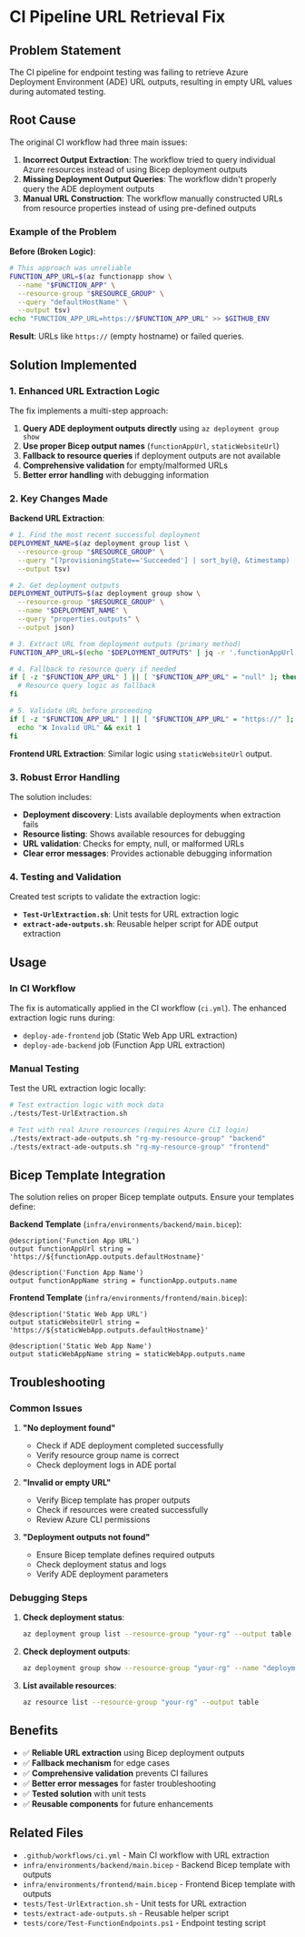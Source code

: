 # CI Pipeline URL Retrieval Fix

## Problem Statement

The CI pipeline for endpoint testing was failing to retrieve Azure Deployment Environment (ADE) URL outputs, resulting in empty URL values during automated testing.

## Root Cause

The original CI workflow had three main issues:

1. **Incorrect Output Extraction**: The workflow tried to query individual Azure resources instead of using Bicep deployment outputs
2. **Missing Deployment Output Queries**: The workflow didn't properly query the ADE deployment outputs 
3. **Manual URL Construction**: The workflow manually constructed URLs from resource properties instead of using pre-defined outputs

### Example of the Problem

**Before (Broken Logic)**:
```bash
# This approach was unreliable
FUNCTION_APP_URL=$(az functionapp show \
  --name "$FUNCTION_APP" \
  --resource-group "$RESOURCE_GROUP" \
  --query "defaultHostName" \
  --output tsv)
echo "FUNCTION_APP_URL=https://$FUNCTION_APP_URL" >> $GITHUB_ENV
```

**Result**: URLs like `https://` (empty hostname) or failed queries.

## Solution Implemented

### 1. Enhanced URL Extraction Logic

The fix implements a multi-step approach:

1. **Query ADE deployment outputs directly** using `az deployment group show`
2. **Use proper Bicep output names** (`functionAppUrl`, `staticWebsiteUrl`) 
3. **Fallback to resource queries** if deployment outputs are not available
4. **Comprehensive validation** for empty/malformed URLs
5. **Better error handling** with debugging information

### 2. Key Changes Made

**Backend URL Extraction**:
```bash
# 1. Find the most recent successful deployment
DEPLOYMENT_NAME=$(az deployment group list \
  --resource-group "$RESOURCE_GROUP" \
  --query "[?provisioningState=='Succeeded'] | sort_by(@, &timestamp) | [-1].name" \
  --output tsv)

# 2. Get deployment outputs 
DEPLOYMENT_OUTPUTS=$(az deployment group show \
  --resource-group "$RESOURCE_GROUP" \
  --name "$DEPLOYMENT_NAME" \
  --query "properties.outputs" \
  --output json)

# 3. Extract URL from deployment outputs (primary method)
FUNCTION_APP_URL=$(echo "$DEPLOYMENT_OUTPUTS" | jq -r '.functionAppUrl.value // empty')

# 4. Fallback to resource query if needed
if [ -z "$FUNCTION_APP_URL" ] || [ "$FUNCTION_APP_URL" = "null" ]; then
  # Resource query logic as fallback
fi

# 5. Validate URL before proceeding
if [ -z "$FUNCTION_APP_URL" ] || [ "$FUNCTION_APP_URL" = "https://" ]; then
  echo "❌ Invalid URL" && exit 1
fi
```

**Frontend URL Extraction**: Similar logic using `staticWebsiteUrl` output.

### 3. Robust Error Handling

The solution includes:
- **Deployment discovery**: Lists available deployments when extraction fails
- **Resource listing**: Shows available resources for debugging
- **URL validation**: Checks for empty, null, or malformed URLs
- **Clear error messages**: Provides actionable debugging information

### 4. Testing and Validation

Created test scripts to validate the extraction logic:

- **`Test-UrlExtraction.sh`**: Unit tests for URL extraction logic
- **`extract-ade-outputs.sh`**: Reusable helper script for ADE output extraction

## Usage

### In CI Workflow

The fix is automatically applied in the CI workflow (`ci.yml`). The enhanced extraction logic runs during:
- `deploy-ade-frontend` job (Static Web App URL extraction)
- `deploy-ade-backend` job (Function App URL extraction)

### Manual Testing

Test the URL extraction logic locally:

```bash
# Test extraction logic with mock data
./tests/Test-UrlExtraction.sh

# Test with real Azure resources (requires Azure CLI login)
./tests/extract-ade-outputs.sh "rg-my-resource-group" "backend"
./tests/extract-ade-outputs.sh "rg-my-resource-group" "frontend"
```

## Bicep Template Integration

The solution relies on proper Bicep template outputs. Ensure your templates define:

**Backend Template** (`infra/environments/backend/main.bicep`):
```bicep
@description('Function App URL')
output functionAppUrl string = 'https://${functionApp.outputs.defaultHostname}'

@description('Function App Name')
output functionAppName string = functionApp.outputs.name
```

**Frontend Template** (`infra/environments/frontend/main.bicep`):
```bicep
@description('Static Web App URL')
output staticWebsiteUrl string = 'https://${staticWebApp.outputs.defaultHostname}'

@description('Static Web App Name')  
output staticWebAppName string = staticWebApp.outputs.name
```

## Troubleshooting

### Common Issues

1. **"No deployment found"**
   - Check if ADE deployment completed successfully
   - Verify resource group name is correct
   - Check deployment logs in ADE portal

2. **"Invalid or empty URL"**
   - Verify Bicep template has proper outputs
   - Check if resources were created successfully
   - Review Azure CLI permissions

3. **"Deployment outputs not found"**
   - Ensure Bicep template defines required outputs
   - Check deployment status and logs
   - Verify ADE deployment parameters

### Debugging Steps

1. **Check deployment status**:
   ```bash
   az deployment group list --resource-group "your-rg" --output table
   ```

2. **Check deployment outputs**:
   ```bash
   az deployment group show --resource-group "your-rg" --name "deployment-name" --query "properties.outputs"
   ```

3. **List available resources**:
   ```bash
   az resource list --resource-group "your-rg" --output table
   ```

## Benefits

- ✅ **Reliable URL extraction** using Bicep deployment outputs
- ✅ **Fallback mechanism** for edge cases
- ✅ **Comprehensive validation** prevents CI failures
- ✅ **Better error messages** for faster troubleshooting
- ✅ **Tested solution** with unit tests
- ✅ **Reusable components** for future enhancements

## Related Files

- `.github/workflows/ci.yml` - Main CI workflow with URL extraction
- `infra/environments/backend/main.bicep` - Backend Bicep template with outputs
- `infra/environments/frontend/main.bicep` - Frontend Bicep template with outputs
- `tests/Test-UrlExtraction.sh` - Unit tests for URL extraction
- `tests/extract-ade-outputs.sh` - Reusable helper script
- `tests/core/Test-FunctionEndpoints.ps1` - Endpoint testing script